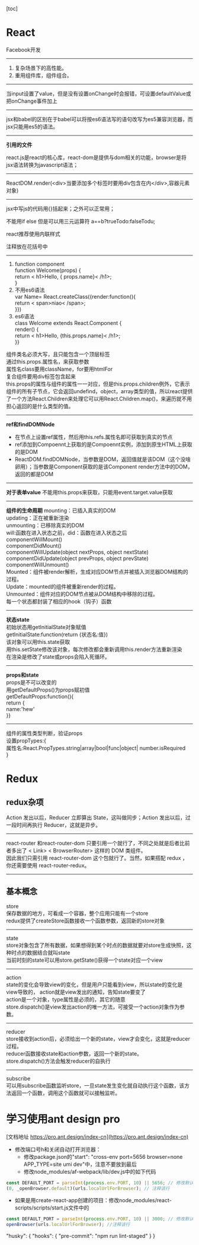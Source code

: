 [toc]
# React

Facebook开发

---


1. 复杂场景下的高性能。
2. 重用组件库，组件组合。

---
当input设置了value，但是没有设置onChange时会报错，可设置defaultValue或把onChange事件加上

---


jsx和babel的区别在于babel可以将按es6语法写的语句改写为es5兼容浏览器，而jsx只能用es5的语法。

---
**引用的文件**

 react.js是react的核心库，react-dom是提供与dom相关的功能，browser是将jsx语法转换为javascript语法；

---


ReactDOM.render(&lt;div&gt;当要添加多个标签时要用div包含在内&lt;/div&gt;,容器元素对象)

---
jsx中写js的代码用{}括起来；之外可以正常用；

不能用if else  但是可以用三元运算符 a==b?trueTodo:falseTodu;

react推荐使用内联样式

注释放在花括号中

---
1. function component  
function Welcome(props) {  
  return < h1>Hello, { props.name}< /h1>;  
}
2. 不用es6语法  
var Name= React.createClass({render:function(){  
    return < span>niao< /span>;  
}})
3. es6语法  
class Welcome extends React.Component {  
  render() {  
    return < h1>Hello, {this.props.name}< /h1>;  
  }}

组件类名必须大写，且只能包含一个顶层标签  
通过this.props.属性名，来获取参数  
属性名class要用className，for要用htmlFor  
复合组件要用div标签包含起来  
this.props的属性与组件的属性一一对应，但是this.props.children例外，它表示组件的所有子节点，它会返回undefind，object，array类型的值，所以react提供了一个方法React.Children来处理它可以用React.Children.map()，来遍历就不用担心返回的是什么类型的值。

---
**ref和findDOMNode**
- 在节点上设置ref属性，然后用this.refs.属性名即可获取到真实的节点
- ref添加到Compoennt上获取的是Compoennt实例，添加到原生HTML上获取的是DOM
- ReactDOM.findDOMNode，当参数是DOM，返回值就是该DOM（这个没啥卵用）；当参数是Component获取的是该Component render方法中的DOM，返回的都是DOM


---
**对于表单value**
不能用this.props来获取，只能用event.target.value获取

---

**组件的生命周期**
mounting：已插入真实的DOM  
updating：正在被重新渲染  
unmounting：已移除真实的DOM  
will:函数在进入状态之前，did：函数在进入状态之后  
componentWillMount()  
componentDidMount()  
componentWillUpdate(object nextProps, object nextState)  
componentDidUpdate(object prevProps, object prevState)  
componentWillUnmount()  
Mounted：组件被render解析，生成对应DOM节点并被插入浏览器DOM结构的过程。  
Update：mounted的组件被重新render的过程。  
Unmounted：组件对应的DOM节点被从DOM结构中移除的过程。  
每一个状态都封装了相应的hook（钩子）函数  

---
**状态state**  
初始状态用getInitialState对象赋值  
getInitialState:function(return {状态名:值})  
该对象可以用this.state获取  
用this.setState修改该对象，每次修改都会重新调用this.render方法重新渲染  
在渲染是修改了state或props会陷入死循环。

---
**props和state**  
props是不可以改变的  
用getDefaultProps()为props赋初值  
getDefaultProps:function(){  
        return {  
        name:'hew'  
}}

---
组件的属性类型判断，验证props  
设置propTypes:{  
        属性名:React.PropTypes.string|array|bool|func|object|  number.isRequired  
}

# Redux
## redux杂项
Action 发出以后，Reducer 立即算出 State，这叫做同步；Action 发出以后，过一段时间再执行 Reducer，这就是异步。

---
 react-router 和react-router-dom 只要引用一个就行了，不同之处就是后者比前者多出了 < Link> < BrowserRouter> 这样的 DOM 类组件。  
因此我们只需引用 react-router-dom 这个包就行了。当然，如果搭配 redux ，你还需要使用 react-router-redux。

---
## 基本概念
store  
保存数据的地方，可看成一个容器，整个应用只能有一个store  
redux提供了createStore函数接收一个函数参数，返回新的store对象

---
state  
store对象包含了所有数据，如果想得到某个时点的数据就要对store生成快照，这种时点的数据结合就叫state  
当前时刻的state可以用store.getState()获得一个state对应一个view

---
action  
state的变化会导致view的变化，但是用户只能看到view，所以state的变化是view导致的，  action就是view发出的通知，告知state要变了  
action是一个对象，type属性是必须的，其它的随意  
store.dispatch()是view发出action的唯一方法，可接受一个action对象作为参数。

---
reducer  
store接收到action后，必须给出一个新的state，view才会变化，这就是reducer过程。  
reducer函数接收state和action参数，返回一个新的state。  
store.dispatch()方法会触发reducer的自执行

---
subscribe  
可以用subscribe函数监听store，一旦state发生变化就自动执行这个函数，该方法返回一个函数，调用这个函数就可以接触监听。

# 学习使用ant design pro

[文档地址 https://pro.ant.design/index-cn](https://pro.ant.design/index-cn)

- 修改端口号h和关闭自动打开浏览器：
    - 修改package.json的"start": "cross-env port=5656 browser=none APP_TYPE=site umi dev"中，注意不要放到最后
    - 修改node_modules/af-webpack/lib/dev.js中的如下代码
```js
const DEFAULT_PORT = parseInt(process.env.PORT, 10) || 5656; // 修改默认值
(0, _openBrowser.default)(urls.localUrlForBrowser); // 注释该行
```

- 如果是用create-react-app创建的项目：修改node_modules/react-scripts/scripts/start.js文件中的
```js
const DEFAULT_PORT = parseInt(process.env.PORT, 10) || 3000; // 修改默认值
openBrowser(urls.localUrlForBrowser); //注释该行
```


  "husky": {
    "hooks": {
      "pre-commit": "npm run lint-staged"
    }
  }
